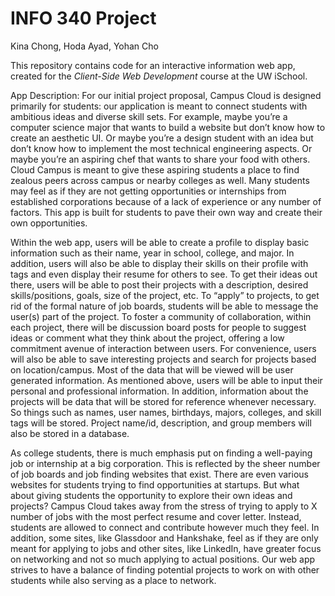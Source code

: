 # INFO 340 Project

Kina Chong, Hoda Ayad, Yohan Cho

This repository contains code for an interactive information web app, created for the _Client-Side Web Development_ course at the UW iSchool.

App Description:
For our initial project proposal, Campus Cloud is designed primarily for students: our application is meant to connect students with ambitious ideas and diverse skill sets. For example, maybe you’re a computer science major that wants to build a website but don’t know how to create an aesthetic UI. Or maybe you’re a design student with an idea but don’t know how to implement the most technical engineering aspects. Or maybe you’re an aspiring chef that wants to share your food with others. Cloud Campus is meant to give these aspiring students a place to find zealous peers across campus or nearby colleges as well. Many students may feel as if they are not getting opportunities or internships from established corporations because of a lack of experience or any number of factors. This app is built for students to pave their own way and create their own opportunities.

Within the web app, users will be able to create a profile to display basic information such as their name, year in school, college, and major. In addition, users will also be able to display their skills on their profile with tags and even display their resume for others to see. To get their ideas out there, users will be able to post their projects with a description, desired skills/positions, goals, size of the project, etc. To “apply” to projects, to get rid of the formal nature of job boards, students will be able to message the user(s) part of the project. To foster a community of collaboration, within each project, there will be discussion board posts for people to suggest ideas or comment what they think about the project, offering a low commitment avenue of interaction between users. For convenience, users will also be able to save interesting projects and search for projects based on location/campus. Most of the data that will be viewed will be user generated information. As mentioned above, users will be able to input their personal and professional information. In addition, information about the projects will be data that will be stored for reference whenever necessary. So things such as names, user names, birthdays, majors, colleges, and skill tags will be stored. Project name/id, description, and group members will also be stored in a database.

As college students, there is much emphasis put on finding a well-paying job or internship at a big corporation. This is reflected by the sheer number of job boards and job finding websites that exist. There are even various websites for students trying to find opportunities at startups. But what about giving students the opportunity to explore their own ideas and projects? Campus Cloud takes away from the stress of trying to apply to X number of jobs with the most perfect resume and cover letter. Instead, students are allowed to connect and contribute however much they feel. In addition, some sites, like Glassdoor and Hankshake, feel as if they are only meant for applying to jobs and other sites, like LinkedIn, have greater focus on networking and not so much applying to actual positions. Our web app strives to have a balance of finding potential projects to work on with other students while also serving as a place to network.
